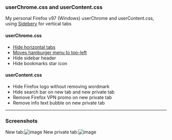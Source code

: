 ### userChrome.css and userContent.css
My personal Firefox v97 (Windows) userChrome and userContent.css, using [Sidebery](https://github.com/mbnuqw/sidebery) for vertical tabs

#### userChrome.css
- [Hide horizontal tabs](https://github.com/Timvde/UserChrome-Tweaks/blob/master/sidebar/hide-sidebar-header.css)
- [Moves hamburger menu to top-left](https://github.com/Timvde/UserChrome-Tweaks/blob/master/hamburger/move-to-top-left-Linux-Windows.css)
- Hide sidebar header
- Hide bookmarks star icon

#### userContent.css
- Hide Firefox logo without removing wordmark
- Hide search bar on new tab and new private tab
- Remove Firefox VPN promo on new private tab
- Remove info text bubble on new private tab

---
### Screenshots

New tab:![image](https://user-images.githubusercontent.com/67237406/155901391-6ae3c609-fb41-42d9-b3c4-6741bf9fd597.png)
New private tab:![image](https://user-images.githubusercontent.com/67237406/155901490-eaf3f31f-f2f8-4026-b0ee-597f9f411485.png)
